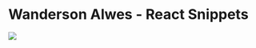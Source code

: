 # Wanderson Alwes - React Snippets

<a href="https://marketplace.visualstudio.com/items?itemName=wandersonalwes.wanderson-alwes-react-snippets" target="_blank">
  <img src="https://img.shields.io/badge/Download-React%20Snippets-007ACC?style=for-the-badge&logo=visual-studio-code&logoColor=FFFFFF" />
</a>
